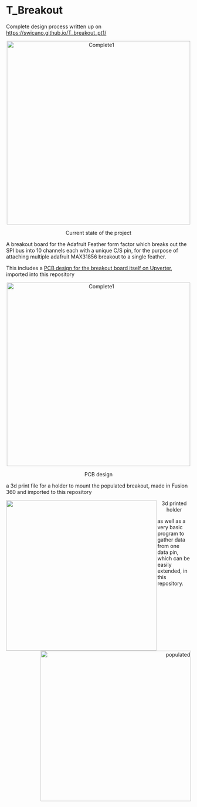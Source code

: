 # T_Breakout

Complete design process written up on https://swicano.github.io/T_breakout_pt1/

<p align="center">
  <img src="https://raw.githubusercontent.com/Swicano/swicano.github.io/master/images/T_breakout/Complete1.jpg" alt="Complete1" align="center" width="500" />
  <p align="center"> Current state of the project </p>
</p>

A breakout board for the Adafruit Feather form factor which breaks out the SPI bus into 10 channels each with a unique C/S pin, for the purpose of attaching multiple adafruit MAX31856 breakout to a single feather.

This includes a [PCB design for the breakout board itself on Upverter](https://upverter.com/design/swicano/06dc52c63de35df1/kompass-iii/), imported into this repository
<p align="center">
  <img src="https://raw.githubusercontent.com/Swicano/swicano.github.io/master/images/T_breakout2/Breakout%20PCB%20layout%20v1.JPG" alt="Complete1" align="center" width="500" />
  <p align="center"> PCB design </p>
</p>
a 3d print file for a holder to mount the populated breakout, made in Fusion 360 and imported to this repository

<p>
<p align="center">
    <p align="left"><img src="https://raw.githubusercontent.com/Swicano/swicano.github.io/master/images/T_breakout2/Thermocouple_reader_unpopulated.PNG" align="left" width="410"/></p>
    <p align="right"><img src="https://raw.githubusercontent.com/Swicano/swicano.github.io/master/images/T_breakout2/Thermocouple_reader_populated.png" alt="populated" align="right" width="410"/></p>
</p>
<p align="center"> 3d printed holder </p>
</p>

<p>
as well as a very basic program to gather data from one data pin, which can be easily extended, in this repository.
</p>
